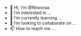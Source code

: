 - 👋 Hi, I’m @Nnooraa
- 👀 I’m interested in ...
- 🌱 I’m currently learning ...
- 💞️ I’m looking to collaborate on ...
- 📫 How to reach me ...

<!---
Nnooraa/Nnooraa is a ✨ special ✨ repository because its `README.md` (this file) appears on your GitHub profile.
You can click the Preview link to take a look at your changes.
--->
